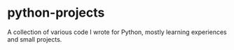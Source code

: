 # python-projects
A collection of various code I wrote for Python, mostly learning experiences and small projects.
